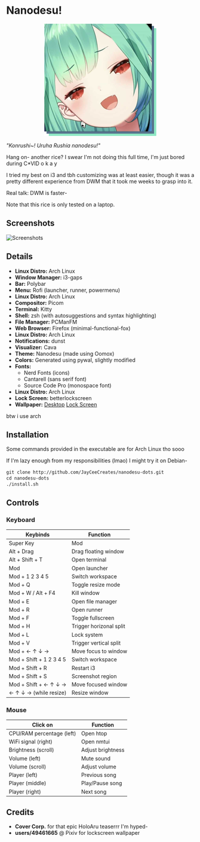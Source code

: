 # Nanodesu!

<p align="center">
<img src="https://github.com/JayCeeCreates/nanodesu-dots/raw/main/resources/fetch.png">
</p>

*"Konrushi~! Uruha Rushia nanodesu!"*

Hang on- another rice? I swear I'm not doing this full time, I'm just bored during C*VID o k a y

I tried my best on i3 and tbh customizing was at least easier, though it was a pretty different experience from DWM that it took me weeks to grasp into it.

Real talk: DWM is faster-

Note that this rice is only tested on a laptop.

## Screenshots

![Screenshots](https://github.com/JayCeeCreates/nanodesu-dots/raw/main/resources/screens.png)

## Details
- **Linux Distro:** Arch Linux
- **Window Manager:** i3-gaps
- **Bar:** Polybar
- **Menu:** Rofi (launcher, runner, powermenu)
- **Linux Distro:** Arch Linux
- **Compositor:** Picom
- **Terminal:** Kitty
- **Shell:** zsh (with autosuggestions and syntax highlighting)
- **File Manager:** PCManFM
- **Web Browser:** Firefox (minimal-functional-fox)
- **Linux Distro:** Arch Linux
- **Notifications:** dunst
- **Visualizer:** Cava
- **Theme:** Nanodesu (made using Oomox)
- **Colors:** Generated using pywal, slightly modified
- **Fonts:**
    - Nerd Fonts (icons)
    - Cantarell (sans serif font)
    - Source Code Pro (monospace font)
- **Linux Distro:** Arch Linux
- **Lock Screen:** betterlockscreen
- **Wallpaper:** [Desktop](https://www.youtube.com/watch?v=3RxlzJWWzdY) [Lock Screen](https://www.pixiv.net/en/artworks/80588105)

btw i use arch

## Installation

Some commands provided in the executable are for Arch Linux tho sooo

If I'm lazy enough from my responsibilities (lmao) I might try it on Debian-

```
git clone http://github.com/JayCeeCreates/nanodesu-dots.git
cd nanodesu-dots
./install.sh
```

## Controls

### Keyboard

| Keybinds                | Function                |
| ----------------------- | ----------------------- |
| Super Key               | Mod                     |
| Alt + Drag              | Drag floating window    |
| Alt + Shift + T         | Open terminal           |
| Mod                     | Open launcher           |
| Mod + 1 2 3 4 5         | Switch workspace        |
| Mod + Q                 | Toggle resize mode      |
| Mod + W / Alt + F4      | Kill window             |
| Mod + E                 | Open file manager       |
| Mod + R                 | Open runner             |
| Mod + F                 | Toggle fullscreen       |
| Mod + H                 | Trigger horizonal split |
| Mod + L                 | Lock system             |
| Mod + V                 | Trigger vertical split  |
| Mod + ← ↑ ↓ →           | Move focus to window    |
| Mod + Shift + 1 2 3 4 5 | Switch workspace        |
| Mod + Shift + R         | Restart i3              |
| Mod + Shift + S         | Screenshot region       |
| Mod + Shift + ← ↑ ↓ →   | Move focused window     |
| ← ↑ ↓ → (while resize)  | Resize window           |

### Mouse

| Click on                  | Function          |
| ------------------------- | ----------------- |
| CPU/RAM percentage (left) | Open htop         |
| WiFi signal (right)       | Open nmtui        |
| Brightness (scroll)       | Adjust brightness |
| Volume (left)             | Mute sound        |
| Volume (scroll)           | Adjust volume     |
| Player (left)             | Previous song     |
| Player (middle)           | Play/Pause song   |
| Player (right)            | Next song         |

## Credits
- **Cover Corp.** for that epic HoloAru teaserrr I'm hyped-
- **users/49461665** @ Pixiv for lockscreen wallpaper